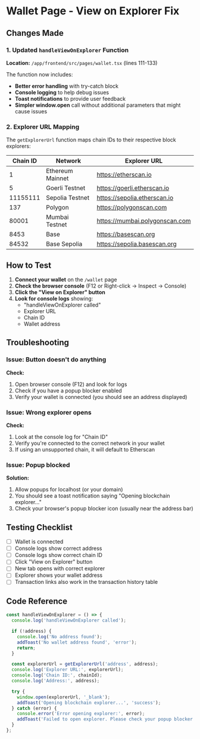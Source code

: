 # Wallet Page - View on Explorer Fix

## Changes Made

### 1. Updated `handleViewOnExplorer` Function
**Location:** `/app/frontend/src/pages/wallet.tsx` (lines 111-133)

The function now includes:
- **Better error handling** with try-catch block
- **Console logging** to help debug issues
- **Toast notifications** to provide user feedback
- **Simpler window.open** call without additional parameters that might cause issues

### 2. Explorer URL Mapping
The `getExplorerUrl` function maps chain IDs to their respective block explorers:

| Chain ID | Network | Explorer URL |
|----------|---------|-------------|
| 1 | Ethereum Mainnet | https://etherscan.io |
| 5 | Goerli Testnet | https://goerli.etherscan.io |
| 11155111 | Sepolia Testnet | https://sepolia.etherscan.io |
| 137 | Polygon | https://polygonscan.com |
| 80001 | Mumbai Testnet | https://mumbai.polygonscan.com |
| 8453 | Base | https://basescan.org |
| 84532 | Base Sepolia | https://sepolia.basescan.org |

## How to Test

1. **Connect your wallet** on the `/wallet` page
2. **Check the browser console** (F12 or Right-click → Inspect → Console)
3. **Click the "View on Explorer" button**
4. **Look for console logs** showing:
   - "handleViewOnExplorer called"
   - Explorer URL
   - Chain ID
   - Wallet address

## Troubleshooting

### Issue: Button doesn't do anything
**Check:**
1. Open browser console (F12) and look for logs
2. Check if you have a popup blocker enabled
3. Verify your wallet is connected (you should see an address displayed)

### Issue: Wrong explorer opens
**Check:**
1. Look at the console log for "Chain ID"
2. Verify you're connected to the correct network in your wallet
3. If using an unsupported chain, it will default to Etherscan

### Issue: Popup blocked
**Solution:**
1. Allow popups for localhost (or your domain)
2. You should see a toast notification saying "Opening blockchain explorer..."
3. Check your browser's popup blocker icon (usually near the address bar)

## Testing Checklist

- [ ] Wallet is connected
- [ ] Console logs show correct address
- [ ] Console logs show correct chain ID
- [ ] Click "View on Explorer" button
- [ ] New tab opens with correct explorer
- [ ] Explorer shows your wallet address
- [ ] Transaction links also work in the transaction history table

## Code Reference

```typescript
const handleViewOnExplorer = () => {
  console.log('handleViewOnExplorer called');

  if (!address) {
    console.log('No address found');
    addToast('No wallet address found', 'error');
    return;
  }

  const explorerUrl = getExplorerUrl('address', address);
  console.log('Explorer URL:', explorerUrl);
  console.log('Chain ID:', chainId);
  console.log('Address:', address);

  try {
    window.open(explorerUrl, '_blank');
    addToast('Opening blockchain explorer...', 'success');
  } catch (error) {
    console.error('Error opening explorer:', error);
    addToast('Failed to open explorer. Please check your popup blocker.', 'error');
  }
};
```
